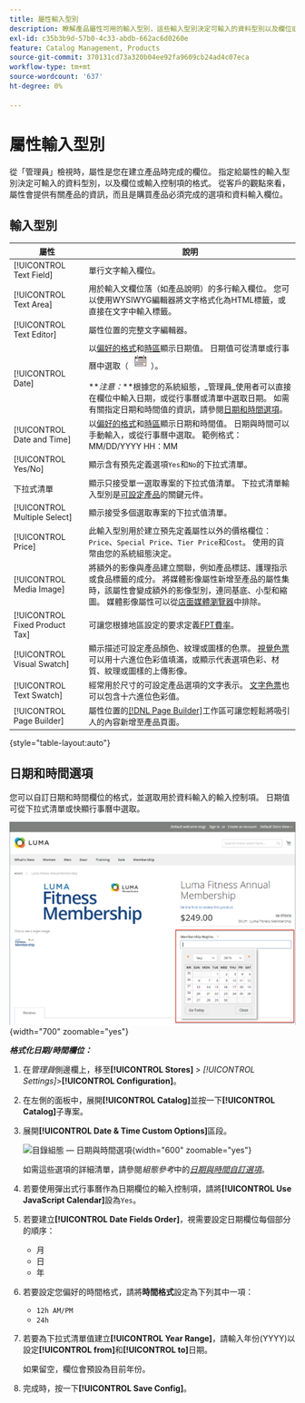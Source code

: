 ```yaml
---
title: 屬性輸入型別
description: 瞭解產品屬性可用的輸入型別，這些輸入型別決定可輸入的資料型別以及欄位或輸入控制項的格式。
exl-id: c35b3b9d-57b0-4c33-abdb-662ac6d0260e
feature: Catalog Management, Products
source-git-commit: 370131cd73a320b04ee92fa9609cb24ad4c07eca
workflow-type: tm+mt
source-wordcount: '637'
ht-degree: 0%

---
```


# 屬性輸入型別

從「管理員」檢視時，屬性是您在建立產品時完成的欄位。 指定給屬性的輸入型別決定可輸入的資料型別，以及欄位或輸入控制項的格式。 從客戶的觀點來看，屬性會提供有關產品的資訊，而且是購買產品必須完成的選項和資料輸入欄位。

## 輸入型別

| 屬性 | 說明 |
|--- |--- |
| [!UICONTROL Text Field] | 單行文字輸入欄位。 |
| [!UICONTROL Text Area] | 用於輸入文欄位落（如產品說明）的多行輸入欄位。 您可以使用WYSIWYG編輯器將文字格式化為HTML標籤，或直接在文字中輸入標籤。 |
| [!UICONTROL Text Editor] | 屬性位置的完整文字編輯器。 |
| [!UICONTROL Date] | 以[偏好的格式](#date-and-time-options)和[時區](../getting-started/store-details.md#locale-options)顯示日期值。 日期值可從清單或行事曆中選取（ ![行事曆圖示](../assets/icon-calendar.png) ）。 <br/><br/>**_注意：_**根據您的系統組態，_管理員&#x200B;_使用者可以直接在欄位中輸入日期，或從行事曆或清單中選取日期。 如需有關指定日期和時間值的資訊，請參閱[日期和時間選項](#date-and-time-options)。 |
| [!UICONTROL Date and Time] | 以[偏好的格式](#date-and-time-options)和[時區](../getting-started/store-details.md#locale-options)顯示日期和時間值。 日期與時間可以手動輸入，或從行事曆中選取。 範例格式： MM/DD/YYYY HH：MM |
| [!UICONTROL Yes/No] | 顯示含有預先定義選項`Yes`和`No`的下拉式清單。 |
| 下拉式清單 | 顯示只接受單一選取專案的下拉式值清單。 下拉式清單輸入型別是[可設定產品](../catalog/product-create-configurable.md)的關鍵元件。 |
| [!UICONTROL Multiple Select] | 顯示接受多個選取專案的下拉式值清單。 |
| [!UICONTROL Price] | 此輸入型別用於建立預先定義屬性以外的價格欄位： `Price`、`Special Price`、`Tier Price`和`Cost`。 使用的貨幣由您的系統組態決定。 |
| [!UICONTROL Media Image] | 將額外的影像與產品建立關聯，例如產品標誌、護理指示或食品標籤的成分。 將媒體影像屬性新增至產品的屬性集時，該屬性會變成額外的影像型別，連同基底、小型和縮圖。 媒體影像屬性可以從[店面媒體瀏覽器](catalog-images-video.md#storefront-media-browser)中排除。 |
| [!UICONTROL Fixed Product Tax] | 可讓您根據地區設定的要求定義[FPT費率](../stores-purchase/fixed-product-tax.md)。 |
| [!UICONTROL Visual Swatch] | 顯示描述可設定產品顏色、紋理或圖樣的色票。 [視覺色票](swatches.md)可以用十六進位色彩值填滿，或顯示代表選項色彩、材質、紋理或圖樣的上傳影像。 |
| [!UICONTROL Text Swatch] | 經常用於尺寸的可設定產品選項的文字表示。 [文字色票](swatches.md)也可以包含十六進位色彩值。 |
| [!UICONTROL Page Builder] | 屬性位置的[[!DNL Page Builder]](../page-builder/workspace.md)工作區可讓您輕鬆將吸引人的內容新增至產品頁面。 |

{style="table-layout:auto"}

## 日期和時間選項

您可以自訂日期和時間欄位的格式，並選取用於資料輸入的輸入控制項。 日期值可從下拉式清單或快顯行事曆中選取。

![範例 — 店面快顯行事曆](./assets/storefront-popup-calendar.png){width="700" zoomable="yes"}

**_格式化日期/時間欄位：_**

1. 在&#x200B;_管理員_&#x200B;側邊欄上，移至&#x200B;**[!UICONTROL Stores]** > _[!UICONTROL Settings]_>**[!UICONTROL Configuration]**。

1. 在左側的面板中，展開&#x200B;**[!UICONTROL Catalog]**&#x200B;並按一下&#x200B;**[!UICONTROL Catalog]**&#x200B;子專案。

1. 展開&#x200B;**[!UICONTROL Date & Time Custom Options]**&#x200B;區段。

   ![目錄組態 — 日期與時間選項](../configuration-reference/catalog/assets/catalog-date-time-custom-options.png){width="600" zoomable="yes"}

   如需這些選項的詳細清單，請參閱&#x200B;_組態參考_&#x200B;中的&#x200B;[_日期與時間自訂選項_](../configuration-reference/catalog/catalog.md)。

1. 若要使用彈出式行事曆作為日期欄位的輸入控制項，請將&#x200B;**[!UICONTROL Use JavaScript Calendar]**&#x200B;設為`Yes`。

1. 若要建立&#x200B;**[!UICONTROL Date Fields Order]**，視需要設定日期欄位每個部分的順序：

   - 月
   - 日
   - 年

1. 若要設定您偏好的時間格式，請將&#x200B;**時間格式**&#x200B;設定為下列其中一項：

   - `12h AM/PM`
   - `24h`

1. 若要為下拉式清單值建立&#x200B;**[!UICONTROL Year Range]**，請輸入年份(YYYY)以設定&#x200B;**[!UICONTROL from]**&#x200B;和&#x200B;**[!UICONTROL to]**&#x200B;日期。

   如果留空，欄位會預設為目前年份。

1. 完成時，按一下&#x200B;**[!UICONTROL Save Config]**。
